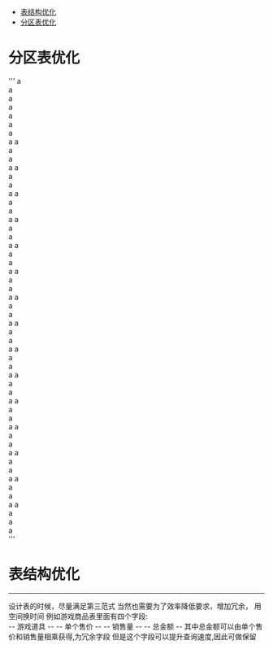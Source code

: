 * [表结构优化](#表结构优化)
* [分区表优化](#分区表优化)
# 分区表优化
'''
a    
a    
a    
a    
a    
a    
a    
a    a    
a    
a    
a    a    
a    
a    
a    a    
a    
a    
a    a    
a    
a    
a    a    
a    
a    
a    a    
a    
a    
a    a    
a    
a    
a    a    
a    
a    
a    a    
a    
a    
a    a    
a    
a    
a    a    
a    
a    
a    a    
a    
a    
a    a    
a    
a    
a    a    
a    
a    
a    a    
a    
a    
a    
'''
# 表结构优化
---------
设计表的时候，尽量满足第三范式
当然也需要为了效率降低要求，增加冗余，
用空间换时间
例如游戏商品表里面有四个字段:  
      -- 游戏道具 -- 
      -- 单个售价 --
      -- 销售量 -- 
      -- 总金额 --
其中总金额可以由单个售价和销售量相乘获得,为冗余字段
但是这个字段可以提升查询速度,因此可做保留













